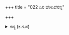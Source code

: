 +++
title = "022 ಏನ ಹೇಳುವೆನೆನ್ನ"

+++

<details><summary>ಗದ್ಯ (ಕ.ಗ.ಪ) </summary>

22. ಏನೆಂದು ಹೇಳಲಿ, ನನ್ನ ಸೈನ್ಯದಲ್ಲಿ, ಭೀಮನ ಸೈನ್ಯದಲ್ಲಿ, ಆ ನಂತರ ಈ ನಕುಲ, ಸಹದೇವ, ಸಾತ್ಯಕಿ, ದ್ರುಪದರ ಸೈನ್ಯದಲ್ಲಿ ಎಲ್ಲಿ ನೋಡಿದರೂ ಮಾನನಿಧಿಯಾದ ಆ ಕರ್ಣನೇ ತಾನೇ ತಾನಾಗಿ ಕಾಣಿಸಿಕೊಳ್ಳುತ್ತಿದ್ದನು. ಆ ಸೂತಪುತ್ರನಿಗೆ ಬಡಸಾಹಸಿಗರಾದ ಪಾಂಡವರ ಸೈನ್ಯ ಸಮಾನವೇ.
</details>
